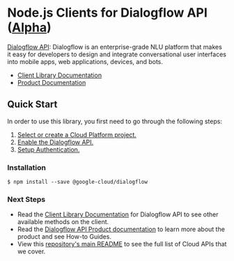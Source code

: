 # Node.js Clients for Dialogflow API ([Alpha](https://github.com/GoogleCloudPlatform/google-cloud-node#versioning))

[Dialogflow API][Product Documentation]:
Dialogflow is an enterprise-grade NLU platform that makes it easy for
developers to design and integrate conversational user interfaces into
mobile apps, web applications, devices, and bots.
- [Client Library Documentation][]
- [Product Documentation][]

## Quick Start
In order to use this library, you first need to go through the following
steps:

1. [Select or create a Cloud Platform project.](https://console.cloud.google.com/project)
2. [Enable the Dialogflow API.](https://console.cloud.google.com/apis/api/dialogflow)
3. [Setup Authentication.](https://googlecloudplatform.github.io/google-cloud-node/#/docs/google-cloud/master/guides/authentication)

### Installation
```
$ npm install --save @google-cloud/dialogflow
```

### Next Steps
- Read the [Client Library Documentation][] for Dialogflow API
  to see other available methods on the client.
- Read the [Dialogflow API Product documentation][Product Documentation]
  to learn more about the product and see How-to Guides.
- View this [repository's main README](https://github.com/GoogleCloudPlatform/google-cloud-node/blob/master/README.md)
  to see the full list of Cloud APIs that we cover.

[Client Library Documentation]: https://googlecloudplatform.github.io/google-cloud-node/#/docs/dialogflow
[Product Documentation]: https://cloud.google.com/dialogflow